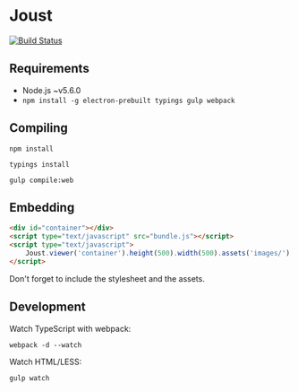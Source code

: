 # Joust
[![Build Status](https://travis-ci.org/HearthSim/joust.svg?branch=master)](https://travis-ci.org/HearthSim/joust)

## Requirements

- Node.js ~v5.6.0
- `npm install -g electron-prebuilt typings gulp webpack`


## Compiling

```
npm install
```

```
typings install
```

```
gulp compile:web
```


## Embedding

```html
<div id="container"></div>
<script type="text/javascript" src="bundle.js"></script>
<script type="text/javascript">
	Joust.viewer('container').height(500).width(500).assets('images/').fromUrl('http://example.org/brawl.hsreplay');
</script>
```

Don't forget to include the stylesheet and the assets.


## Development

Watch TypeScript with webpack:

```
webpack -d --watch
```

Watch HTML/LESS:

```
gulp watch
```